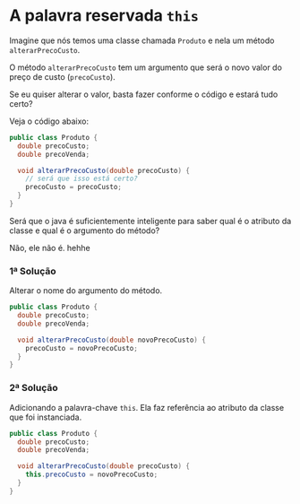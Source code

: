 # A palavra reservada `this`

Imagine que nós temos uma classe chamada `Produto` e nela um método `alterarPrecoCusto`.

O método `alterarPrecoCusto` tem um argumento que será o novo valor do preço de custo (`precoCusto`).

Se eu quiser alterar o valor, basta fazer conforme o código e estará tudo certo?

Veja o código abaixo:

```java
public class Produto {
  double precoCusto;
  double precoVenda;

  void alterarPrecoCusto(double precoCusto) {
    // será que isso está certo?
    precoCusto = precoCusto;
  }
}
```

Será que o java é suficientemente inteligente para saber qual é o atributo da classe e qual é o argumento do método?

Não, ele não é. hehhe

### 1ª Solução

Alterar o nome do argumento do método.

```java
public class Produto {
  double precoCusto;
  double precoVenda;

  void alterarPrecoCusto(double novoPrecoCusto) {
    precoCusto = novoPrecoCusto;
  }
}
```

### 2ª Solução

Adicionando a palavra-chave `this`. Ela faz referência ao atributo da classe que foi instanciada.

```java
public class Produto {
  double precoCusto;
  double precoVenda;

  void alterarPrecoCusto(double precoCusto) {
    this.precoCusto = novoPrecoCusto;
  }
}
```